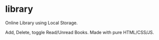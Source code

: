# library
Online Library using Local Storage.

Add, Delete, toggle Read/Unread Books.
Made with pure HTML/CSS/JS.
